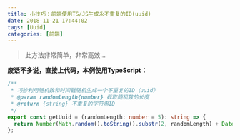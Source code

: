 ```yaml
---
title: 小技巧：前端使用TS/JS生成永不重复的ID(uuid)
date: 2018-11-21 17:44:02
tags: [Uuid]
categories: [前端]
---
```


> 此方法非常简单，非常高效...

__废话不多说，直接上代码，本例使用TypeScript：__

```typescript
/**
 * 巧妙利用随机数和时间戳随机生成一个不重复的ID（uuid）
 * @param randomLength{number} 截取随机数的长度
 * @return {string} 不重复的字符串ID
 */
export const getUuid = (randomLength: number = 5): string => {
  return Number(Math.random().toString().substr(2, randomLength) + Date.now()).toString(36);
};
```


